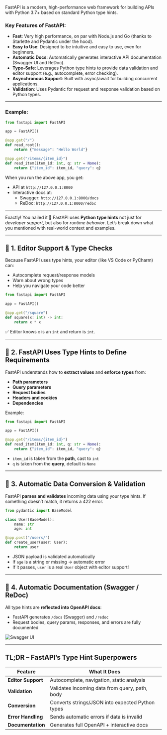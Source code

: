 FastAPI is a modern, high-performance web framework for building APIs with Python 3.7+ based on standard Python type hints.

### Key Features of FastAPI:
- **Fast**: Very high performance, on par with Node.js and Go (thanks to Starlette and Pydantic under the hood).
- **Easy to Use**: Designed to be intuitive and easy to use, even for beginners.
- **Automatic Docs**: Automatically generates interactive API documentation (Swagger UI and ReDoc).
- **Type-Safe**: Leverages Python type hints to provide data validation and editor support (e.g., autocomplete, error checking).
- **Asynchronous Support**: Built with async/await for building concurrent applications.
- **Validation**: Uses Pydantic for request and response validation based on Python types.

---

### Example:
```python
from fastapi import FastAPI

app = FastAPI()

@app.get("/")
def read_root():
    return {"message": "Hello World"}

@app.get("/items/{item_id}")
def read_item(item_id: int, q: str = None):
    return {"item_id": item_id, "query": q}
```

When you run the above app, you get:
- API at `http://127.0.0.1:8000`
- Interactive docs at:
  - Swagger: `http://127.0.0.1:8000/docs`
  - ReDoc: `http://127.0.0.1:8000/redoc`

---

Exactly! You nailed it 👏 FastAPI uses **Python type hints** not just for *developer support*, but also for *runtime behavior*. Let’s break down what you mentioned with real-world context and examples.

---

## 🔹 1. **Editor Support & Type Checks**

Because FastAPI uses type hints, your editor (like VS Code or PyCharm) can:
- Autocomplete request/response models
- Warn about wrong types
- Help you navigate your code better

```python
from fastapi import FastAPI

app = FastAPI()

@app.get("/square")
def square(x: int) -> int:
    return x * x
```

✅ Editor knows `x` is an `int` and return is `int`.

---

## 🔹 2. **FastAPI Uses Type Hints to Define Requirements**

FastAPI understands how to **extract values** and **enforce types** from:
- **Path parameters**
- **Query parameters**
- **Request bodies**
- **Headers and cookies**
- **Dependencies**

Example:

```python
from fastapi import FastAPI

app = FastAPI()

@app.get("/items/{item_id}")
def read_item(item_id: int, q: str = None):
    return {"item_id": item_id, "query": q}
```

- `item_id` is taken from the **path**, cast to `int`
- `q` is taken from the **query**, default is `None`

---

## 🔹 3. **Automatic Data Conversion & Validation**

FastAPI **parses and validates** incoming data using your type hints. If something doesn’t match, it returns a 422 error.

```python
from pydantic import BaseModel

class User(BaseModel):
    name: str
    age: int

@app.post("/users/")
def create_user(user: User):
    return user
```

- JSON payload is validated automatically
- If `age` is a string or missing → automatic error
- If it passes, `user` is a real `User` object with editor support!

---

## 🔹 4. **Automatic Documentation (Swagger / ReDoc)**

All type hints are **reflected into OpenAPI docs**:
- FastAPI generates `/docs` (Swagger) and `/redoc`
- Request bodies, query params, responses, and errors are fully documented

![Swagger UI](https://fastapi.tiangolo.com/img/index/index-03-swagger-02.png)

---

## TL;DR – FastAPI’s Type Hint Superpowers

| Feature | What It Does |
|--------|--------------|
| **Editor Support** | Autocomplete, navigation, static analysis |
| **Validation** | Validates incoming data from query, path, body |
| **Conversion** | Converts strings/JSON into expected Python types |
| **Error Handling** | Sends automatic errors if data is invalid |
| **Documentation** | Generates full OpenAPI + interactive docs |

